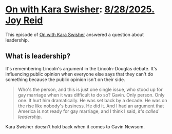 # [On with Kara Swisher](https://podcastindex.org/podcast/5665900): [8/28/2025. Joy Reid](https://writecomments.com/transcripts/?md5=d6f673dae399c9fb8e65721a407ac122)

This episode of [On with Kara Swisher] answered a question about leadership.

[On with Kara Swisher]: ../../../series/on-with-kara-swisher.md

## What is leadership? 

It's remembering Lincoln's argument in the Lincoln-Douglas debate. It's influencing public opinion when everyone else says that they can't do something because the public opinion isn't on their side.

> Who's the person, and this is just one single issue, who stood up for gay marriage when it was difficult to do so? Gavin. Only person. Only one. It hurt him dramatically. He was set back by a decade. He was on the rise like nobody's business. He did it. And I had an argument that America is not ready for gay marriage, and I think I said, _it's called leadership_.

Kara Swisher doesn't hold back when it comes to Gavin Newsom.
